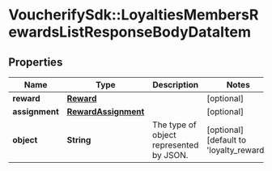 # VoucherifySdk::LoyaltiesMembersRewardsListResponseBodyDataItem

## Properties

| Name | Type | Description | Notes |
| ---- | ---- | ----------- | ----- |
| **reward** | [**Reward**](Reward.md) |  | [optional] |
| **assignment** | [**RewardAssignment**](RewardAssignment.md) |  | [optional] |
| **object** | **String** | The type of object represented by JSON. | [optional][default to &#39;loyalty_reward&#39;] |

